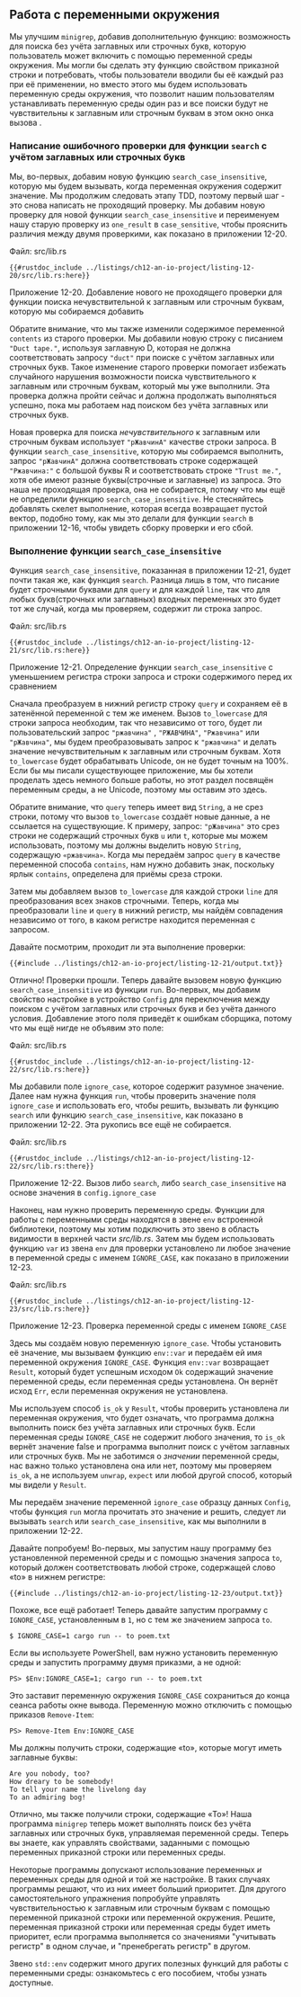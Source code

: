## Работа с переменными окружения

Мы улучшим `minigrep`, добавив дополнительную функцию: возможность для поиска без учёта заглавных или строчных букв, которую пользователь может включить с помощью переменной среды окружения. Мы могли бы сделать эту функцию свойством приказной строки и потребовать, чтобы пользователи вводили бы её каждый раз при её применении, но вместо этого мы будем использовать переменную среды окружения, что позволит нашим пользователям устанавливать переменную среды один раз и все поиски будут не чувствительны к заглавным или строчным буквам в этом окно  онка вызова .

### Написание ошибочного проверки для функции `search` с учётом заглавных или строчных букв

Мы, во-первых, добавим новую функцию `search_case_insensitive`, которую мы будем вызывать, когда переменная окружения содержит значение. Мы продолжим следовать этапу TDD, поэтому первый шаг - это снова написать не проходящий проверку. Мы добавим новую проверку для новой функции `search_case_insensitive` и переименуем нашу старую проверку из `one_result` в `case_sensitive`, чтобы прояснить различия между двумя проверкими, как показано в приложении 12-20.

<span class="filename">Файл: src/lib.rs</span>

```rust,ignore,does_not_compile
{{#rustdoc_include ../listings/ch12-an-io-project/listing-12-20/src/lib.rs:here}}
```

<span class="caption">Приложение 12-20. Добавление нового не проходящего проверки для функции поиска нечувствительной к  заглавным или строчным буквам, которую мы собираемся добавить</span>

Обратите внимание, что мы также изменили содержимое переменной `contents` из старого проверки. Мы добавили новую строку с писанием `"Duct tape."`, используя заглавную D, которая не должна соответствовать запросу `"duct"` при поиске с учётом заглавных или строчных букв. Такое изменение старого проверки помогает избежать случайного нарушения возможности поиска чувствительного к заглавным или строчным буквам, который мы уже выполнили. Эта проверка должна пройти сейчас и должна продолжать выполняться успешно, пока мы работаем над поиском без учёта заглавных или строчных букв.

Новая проверка для поиска *нечувствительного* к заглавным или строчным буквам использует `"рЖавчинА"` качестве строки запроса. В функции `search_case_insensitive`, которую мы собираемся выполнить, запрос `"рЖавчинА"` должна соответствовать строке содержащей `"Ржавчина:"` с большой буквы R и соответствовать строке `"Trust me."`, хотя обе имеют разные буквы(строчные и заглавные) из запроса. Это наша не проходящая проверка, она не собирается, потому что мы ещё не определили функцию `search_case_insensitive`. Не стесняйтесь добавлять скелет выполнение, которая всегда возвращает пустой вектор, подобно тому, как мы это делали для функции `search` в приложении 12-16, чтобы увидеть сборку проверки и его сбой.

### Выполнение функции `search_case_insensitive`

Функция `search_case_insensitive`, показанная в приложении 12-21, будет почти такая же, как функция `search`. Разница лишь в том, что писание будет строчными буквами для `query` и для каждой `line`, так что для любых букв(строчных или заглавных) входных переменных это будет тот же случай, когда мы проверяем, содержит ли строка запрос.

<span class="filename">Файл: src/lib.rs</span>

```rust,noplayground
{{#rustdoc_include ../listings/ch12-an-io-project/listing-12-21/src/lib.rs:here}}
```

<span class="caption">Приложение 12-21. Определение функции <code>search_case_insensitive</code> с уменьшением регистра строки запроса и строки содержимого перед их сравнением</span>

Сначала преобразуем в нижний регистр строку `query` и сохраняем её в затенённой переменной с тем же именем. Вызов `to_lowercase` для строки запроса необходим, так что независимо от того, будет ли пользовательский запрос `"ржавчина"` , `"РЖАВЧИНА"`, `"Ржавчина"` или `"рЖавчина"`, мы будем преобразовывать запрос к `"ржавчина"` и делать значение нечувствительным к заглавным или строчным буквам. Хотя `to_lowercase` будет обрабатывать Unicode, он не будет точным на 100%. Если бы мы писали существующее приложение, мы бы хотели проделать здесь немного больше работы, но этот раздел посвящён переменным среды, а не Unicode, поэтому мы оставим это здесь.

Обратите внимание, что `query` теперь имеет вид `String`, а не срез строки, потому что вызов `to_lowercase` создаёт новые данные, а не ссылается на существующие.  К примеру, запрос: `"рЖавчина"` это срез строки не содержащий строчных букв `u` или `t`, которые мы можем использовать, поэтому мы должны выделить новую `String`, содержащую `«ржавчина»`. Когда мы передаём запрос `query` в качестве переменной способа `contains`, нам нужно добавить знак, поскольку ярлык `contains`, определена для приёмы среза строки.

Затем мы добавляем вызов `to_lowercase` для каждой строки `line` для преобразования всех знаков строчными. Теперь, когда мы преобразовали `line` и `query` в нижний регистр, мы найдём совпадения независимо от того, в каком регистре находится переменная с запросом.

Давайте посмотрим, проходит ли эта выполнение проверки:

```console
{{#include ../listings/ch12-an-io-project/listing-12-21/output.txt}}
```

Отлично! Проверки прошли. Теперь давайте вызовем новую функцию `search_case_insensitive` из функции `run`. Во-первых, мы добавим свойство настройке в устройство `Config` для переключения между поиском с учётом заглавных или строчных букв и без учёта данного условия. Добавление этого поля приведёт к ошибкам сборщика, потому что мы ещё нигде не объявим это поле:

<span class="filename">Файл: src/lib.rs</span>

```rust,ignore,does_not_compile
{{#rustdoc_include ../listings/ch12-an-io-project/listing-12-22/src/lib.rs:here}}
```

Мы добавили поле `ignore_case`, которое содержит разумное значение. Далее нам нужна функция `run`, чтобы проверить значение поля `ignore_case` и использовать его, чтобы решить, вызывать ли функцию `search` или функцию `search_case_insensitive`, как показано в приложении 12-22. Эта рукопись все ещё не собирается.

<span class="filename">Файл: src/lib.rs</span>

```rust,ignore,does_not_compile
{{#rustdoc_include ../listings/ch12-an-io-project/listing-12-22/src/lib.rs:there}}
```

<span class="caption">Приложение 12-22. Вызов либо <code>search</code>, либо <code>search_case_insensitive</code> на основе значения в <code>config.ignore_case</code></span>

Наконец, нам нужно проверить переменную среды. Функции для работы с переменными среды находятся в звене `env` встроенной библиотеки, поэтому мы хотим подключить это звено в область видимости в верхней части <em>src/lib.rs</em>. Затем мы будем использовать функцию `var` из звена `env` для проверки установлено ли любое значение в переменной среды с именем `IGNORE_CASE`, как показано в приложении 12-23.

<span class="filename">Файл: src/lib.rs</span>

```rust,noplayground
{{#rustdoc_include ../listings/ch12-an-io-project/listing-12-23/src/lib.rs:here}}
```

<span class="caption">Приложение 12-23. Проверка переменной среды с именем <code>IGNORE_CASE</code></span>

Здесь мы создаём новую переменную `ignore_case`. Чтобы установить её значение, мы вызываем функцию `env::var` и передаём ей имя переменной окружения `IGNORE_CASE`. Функция `env::var` возвращает `Result`, который будет успешным исходом `Ok` содержащий значение переменной среды, если переменная среды установлена. Он вернёт исход `Err`, если переменная окружения не установлена.

Мы используем способ `is_ok` у `Result`, чтобы проверить установлена ли переменная окружения, что будет означать, что программа должна выполнить поиск без учёта заглавных или строчных букв. Если переменная среды `IGNORE_CASE` не содержит любого значения, то `is_ok` вернёт значение false и программа выполнит поиск c учётом заглавных или строчных букв. Мы не заботимся о <em>значении</em> переменной среды, нас важно только установлена она или нет, поэтому мы проверяем `is_ok`, а не используем `unwrap`, `expect` или любой другой способ, который мы видели у `Result`.

Мы передаём значение переменной `ignore_case` образцу данных `Config`, чтобы функция `run` могла прочитать это значение и решить, следует ли вызывать `search` или `search_case_insensitive`, как мы выполнили в приложении 12-22.

Давайте попробуем! Во-первых, мы запустим нашу программу без установленной переменной среды и с помощью значения запроса `to`, который должен соответствовать любой строке, содержащей слово «to» в нижнем регистре:

```console
{{#include ../listings/ch12-an-io-project/listing-12-23/output.txt}}
```

Похоже, все ещё работает! Теперь давайте запустим программу с `IGNORE_CASE`, установленным в `1`, но с тем же значением запроса `to`.

```console
$ IGNORE_CASE=1 cargo run -- to poem.txt
```

Если вы используете PowerShell, вам нужно установить переменную среды и запустить программу двумя приказми, а не одной:

```console
PS> $Env:IGNORE_CASE=1; cargo run -- to poem.txt
```

Это заставит переменную окружения `IGNORE_CASE` сохраниться до конца сеанса работы окне вывода. Переменную можно отключить с помощью приказов `Remove-Item`:

```console
PS> Remove-Item Env:IGNORE_CASE
```

Мы должны получить строки, содержащие «to», которые могут иметь заглавные буквы:

<!-- manual-regeneration
cd listings/ch12-an-io-project/listing-12-23
IGNORE_CASE=1 cargo run -- to poem.txt
can't extract because of the environment variable
-->

```console
Are you nobody, too?
How dreary to be somebody!
To tell your name the livelong day
To an admiring bog!
```

Отлично, мы также получили строки, содержащие «To»! Наша программа `minigrep` теперь может выполнять поиск без учёта заглавных или строчных букв, управляемая переменной среды. Теперь вы знаете, как управлять свойствами, заданными с помощью переменных приказной строки или переменных среды.

Некоторые программы допускают использование переменных *и* переменных среды для одной и той же настройке. В таких случаях программы решают, что из них имеет больший приоритет. Для другого самостоятельного упражнения попробуйте управлять чувствительностью к заглавным или строчным буквам с помощью переменной приказной строки или переменной окружения. Решите, переменная приказной строки или переменная среды будет иметь приоритет, если программа выполняется со значениями "учитывать регистр" в одном случае, и "пренебрегать регистр" в другом.

Звено `std::env` содержит много других полезных функций для работы с переменными среды: ознакомьтесь с его пособием, чтобы узнать доступные.
